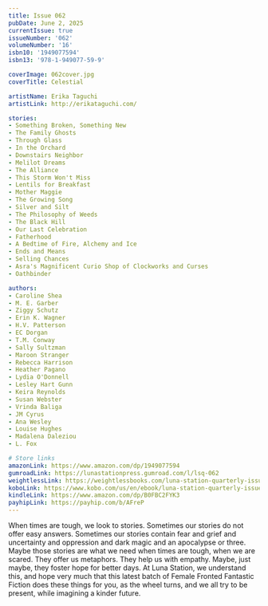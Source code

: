 ```yaml
---
title: Issue 062
pubDate: June 2, 2025
currentIssue: true
issueNumber: '062'
volumeNumber: '16' 
isbn10: '1949077594'
isbn13: '978-1-949077-59-9'

coverImage: 062cover.jpg
coverTitle: Celestial

artistName: Erika Taguchi
artistLink: http://erikataguchi.com/

stories: 
- Something Broken, Something New
- The Family Ghosts
- Through Glass
- In the Orchard
- Downstairs Neighbor
- Melilot Dreams
- The Alliance
- This Storm Won't Miss
- Lentils for Breakfast
- Mother Maggie
- The Growing Song
- Silver and Silt
- The Philosophy of Weeds
- The Black Hill
- Our Last Celebration
- Fatherhood
- A Bedtime of Fire, Alchemy and Ice
- Ends and Means
- Selling Chances
- Asra's Magnificent Curio Shop of Clockworks and Curses
- Oathbinder

authors: 
- Caroline Shea
- M. E. Garber
- Ziggy Schutz
- Erin K. Wagner
- H.V. Patterson
- EC Dorgan
- T.M. Conway
- Sally Sultzman
- Maroon Stranger
- Rebecca Harrison
- Heather Pagano
- Lydia O'Donnell
- Lesley Hart Gunn
- Keira Reynolds
- Susan Webster
- Vrinda Baliga
- JM Cyrus
- Ana Wesley
- Louise Hughes
- Madalena Daleziou
- L. Fox

# Store links
amazonLink: https://www.amazon.com/dp/1949077594
gumroadLink: https://lunastationpress.gumroad.com/l/lsq-062
weightlessLink: https://weightlessbooks.com/luna-station-quarterly-issue-062/
koboLink: https://www.kobo.com/us/en/ebook/luna-station-quarterly-issue-062
kindleLink: https://www.amazon.com/dp/B0FBC2FYK3
payhipLink: https://payhip.com/b/AFreP
---
```


When times are tough, we look to stories. Sometimes our stories do not offer easy answers. Sometimes our stories contain fear and grief and uncertainty and oppression and dark magic and an apocalypse or three. Maybe those stories are what we need when times are tough, when we are scared. They offer us metaphors. They help us with empathy. Maybe, just maybe, they foster hope for better days. At Luna Station, we understand this, and hope very much that this latest batch of Female Fronted Fantastic Fiction does these things for you, as the wheel turns, and we all try to be present, while imagining a kinder future.

